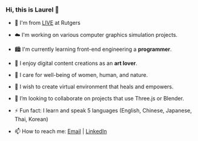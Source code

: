 ### Hi, this is Laurel 👋

<!--
**laurelch/laurelch** is a ✨ _special_ ✨ repository because its `README.md` (this file) appears on your GitHub profile.

Here are some ideas to get you started:

- 🔭 I’m currently working on ...
- 🌱 I’m currently learning ...
- 👯 I’m looking to collaborate on ...
- 🤔 I’m looking for help with ...
- 💬 Ask me about ...
- 📫 How to reach me: ...
- 😄 Pronouns: ...
- ⚡ Fun fact: ...
-->

- 🔭 I'm from [LIVE](https://orionquest.github.io/research.html) at Rutgers

- ☁️ I'm working on various computer graphics simulation projects.

- 🏙️ I'm currently learning front-end engineering a **programmer**.

- 🎨 I enjoy digital content creations as an **art lover**. 

- 🌲 I care for well-being of women, human, and nature.

- 🍉 I wish to create virtual environment that heals and empowers.

- 👯 I’m looking to collaborate on projects that use Three.js or Blender.

- ⚡ Fun fact: I learn and speak 5 languages (English, Chinese, Japanese, Thai, Korean)

- 📫 How to reach me: [Email](chengguizi.han@rutgers.edu) | [LinkedIn](https://www.linkedin.com/in/laurelch/)
